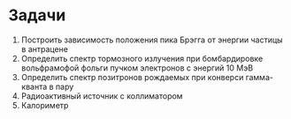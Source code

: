 # Задачи

1. Построить зависимость положения пика Брэгга от энергии частицы в антрацене
2. Определить спектр тормозного излучения при бомбардировке вольфрамофой фольги пучком электронов с энергий 10 МэВ
3. Определить спектр позитронов рождаемых при конверси гамма-кванта в пару
4. Радиоактивный источник с коллиматором
5. Калориметр



